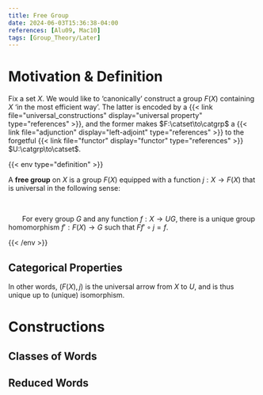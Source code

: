 ```yaml
---
title: Free Group
date: 2024-06-03T15:36:38-04:00
references: [Alu09, Mac10]
tags: [Group_Theory/Later]
---
```


# Motivation & Definition

Fix a set $X$. We would like to ‘canonically’ construct a group $F(X)$ containing $X$ ‘in the most efficient way’. The latter is encoded by a {{< link file="universal_constructions" display="universal property" type="references" >}}, and the former makes $F:\catset\to\catgrp$ a {{< link file="adjunction" display="left-adjoint" type="references" >}} to the forgetful {{< link file="functor" display="functor" type="references" >}} $U:\catgrp\to\catset$.


{{< env type="definition" >}}

A **free group** on $X$ is a group $F(X)$ equipped with a function $j:X\to F(X)$ that is universal in the following sense:

<br>

&emsp;&emsp;For every group $G$ and any function $f:X\to UG$, there is a unique group homomorphism $f':F(X)\to G$ such that $Ff'\circ j=f$.

{{< /env >}}

## Categorical Properties

In other words, $(F(X),j)$ is the universal arrow from $X$ to $U$, and is thus unique up to (unique) isomorphism.

# Constructions

## Classes of Words

<div class="space"></div>

## Reduced Words
